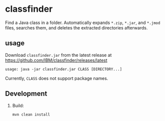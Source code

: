 # classfinder

Find a Java class in a folder. Automatically expands `*.zip`, `*.jar`, and `*.jmod` files, searches them, and deletes the extracted directories afterwards.

## usage

Download `classfinder.jar` from the latest release at <https://github.com/IBM/classfinder/releases/latest>

```
usage: java -jar classfinder.jar CLASS [DIRECTORY...]
```

Currently, `CLASS` does not support package names.

## Development

1. Build:
   ```
   mvn clean install
   ```
